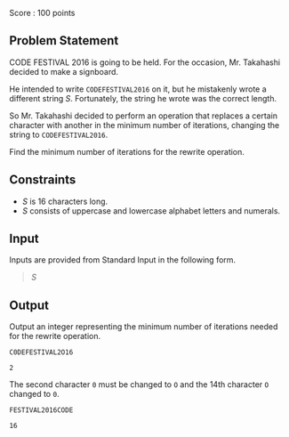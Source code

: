 Score : $100$ points

## Problem Statement

CODE FESTIVAL 2016 is going to be held. For the occasion, Mr. Takahashi decided to make a signboard.

He intended to write `CODEFESTIVAL2016` on it, but he mistakenly wrote a different string $S$. Fortunately, the string he wrote was the correct length.

So Mr. Takahashi decided to perform an operation that replaces a certain character with another in the minimum number of iterations, changing the string to `CODEFESTIVAL2016`.

Find the minimum number of iterations for the rewrite operation.

## Constraints

- $S$ is $16$ characters long.
- $S$ consists of uppercase and lowercase alphabet letters and numerals.

## Input

Inputs are provided from Standard Input in the following form.

> $S$

## Output

Output an integer representing the minimum number of iterations needed for the rewrite operation.

```input1
C0DEFESTIVAL2O16
```

```output1
2
```

The second character `0` must be changed to `O` and the $14$th character `O` changed to `0`.

```input2
FESTIVAL2016CODE
```

```output2
16
```